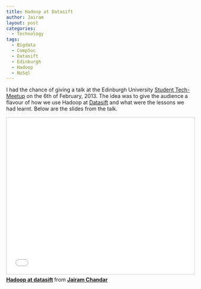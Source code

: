 ```yaml
---
title: Hadoop at Datasift
author: Jairam
layout: post
categories:
  - Technology
tags:
  - Bigdata
  - CompSoc
  - Datasift
  - Edinburgh
  - Hadoop
  - NoSql
---
```

I had the chance of giving a talk at the Edinburgh University [Student Tech-Meetup](https://comp-soc.com/compsoc/page/home) on the 6th of February, 2013. The idea was to give the audience a flavour of how we use Hadoop at [Datasift](https://datasift.com) and what were the lessons we had learnt. Below are the slides from the talk.

<iframe src="//www.slideshare.net/slideshow/embed_code/key/EVQI87lmoPm9Fp" width="510" height="420" frameborder="0" marginwidth="0" marginheight="0" scrolling="no" style="border:1px solid #CCC; border-width:1px; margin-bottom:5px; max-width: 100%;" allowfullscreen> </iframe> <div style="margin-bottom:5px"> <strong> <a href="//www.slideshare.net/jairamc/hadoop-at-datasift-18303924" title="Hadoop at datasift">Hadoop at datasift</a> </strong> from <strong><a href="//www.slideshare.net/jairamc">Jairam Chandar</a></strong> </div>
